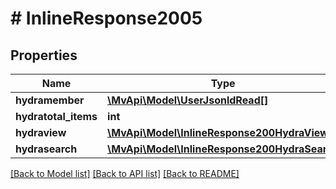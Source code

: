 # # InlineResponse2005

## Properties

Name | Type | Description | Notes
------------ | ------------- | ------------- | -------------
**hydramember** | [**\MvApi\Model\UserJsonldRead[]**](UserJsonldRead.md) |  |
**hydratotal_items** | **int** |  | [optional]
**hydraview** | [**\MvApi\Model\InlineResponse200HydraView**](InlineResponse200HydraView.md) |  | [optional]
**hydrasearch** | [**\MvApi\Model\InlineResponse200HydraSearch**](InlineResponse200HydraSearch.md) |  | [optional]

[[Back to Model list]](../../README.md#models) [[Back to API list]](../../README.md#endpoints) [[Back to README]](../../README.md)
